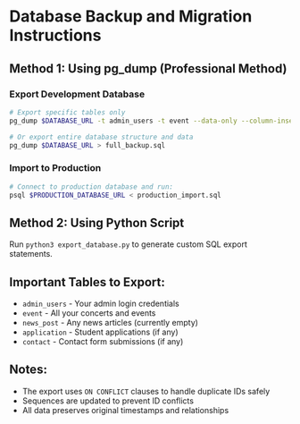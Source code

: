 # Database Backup and Migration Instructions

## Method 1: Using pg_dump (Professional Method)

### Export Development Database
```bash
# Export specific tables only
pg_dump $DATABASE_URL -t admin_users -t event --data-only --column-inserts > production_import.sql

# Or export entire database structure and data
pg_dump $DATABASE_URL > full_backup.sql
```

### Import to Production
```bash
# Connect to production database and run:
psql $PRODUCTION_DATABASE_URL < production_import.sql
```

## Method 2: Using Python Script

Run `python3 export_database.py` to generate custom SQL export statements.

## Important Tables to Export:
- `admin_users` - Your admin login credentials
- `event` - All your concerts and events
- `news_post` - Any news articles (currently empty)
- `application` - Student applications (if any)
- `contact` - Contact form submissions (if any)

## Notes:
- The export uses `ON CONFLICT` clauses to handle duplicate IDs safely
- Sequences are updated to prevent ID conflicts
- All data preserves original timestamps and relationships